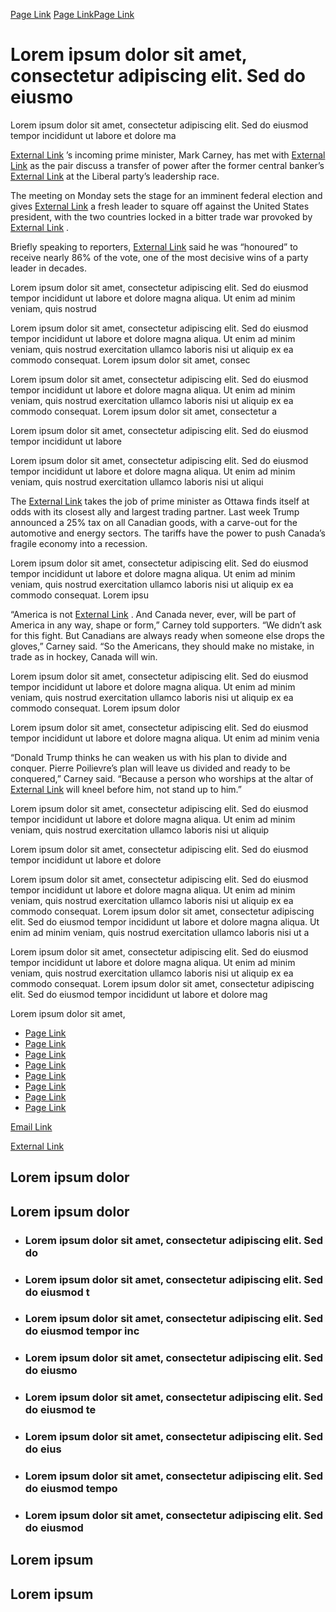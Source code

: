 [Page Link](/placeholder-page) [Page Link](/placeholder-page)[Page Link](/placeholder-page)

Lorem ipsum dolor sit amet, consectetur adipiscing elit. Sed do eiusmo
======================================================================

Lorem ipsum dolor sit amet, consectetur adipiscing elit. Sed do eiusmod tempor incididunt ut labore et dolore ma

[External Link](https://example.com/external-link) ’s incoming prime minister, Mark Carney, has met with [External Link](https://example.com/external-link) as the pair discuss a transfer of power after the former central banker’s [External Link](https://example.com/external-link) at the Liberal party’s leadership race.

The meeting on Monday sets the stage for an imminent federal election and gives [External Link](https://example.com/external-link) a fresh leader to square off against the United States president, with the two countries locked in a bitter trade war provoked by [External Link](https://example.com/external-link) .

Briefly speaking to reporters, [External Link](https://example.com/external-link) said he was “honoured” to receive nearly 86% of the vote, one of the most decisive wins of a party leader in decades.

Lorem ipsum dolor sit amet, consectetur adipiscing elit. Sed do eiusmod tempor incididunt ut labore et dolore magna aliqua. Ut enim ad minim veniam, quis nostrud

Lorem ipsum dolor sit amet, consectetur adipiscing elit. Sed do eiusmod tempor incididunt ut labore et dolore magna aliqua. Ut enim ad minim veniam, quis nostrud exercitation ullamco laboris nisi ut aliquip ex ea commodo consequat. Lorem ipsum dolor sit amet, consec

Lorem ipsum dolor sit amet, consectetur adipiscing elit. Sed do eiusmod tempor incididunt ut labore et dolore magna aliqua. Ut enim ad minim veniam, quis nostrud exercitation ullamco laboris nisi ut aliquip ex ea commodo consequat. Lorem ipsum dolor sit amet, consectetur a

Lorem ipsum dolor sit amet, consectetur adipiscing elit. Sed do eiusmod tempor incididunt ut labore

Lorem ipsum dolor sit amet, consectetur adipiscing elit. Sed do eiusmod tempor incididunt ut labore et dolore magna aliqua. Ut enim ad minim veniam, quis nostrud exercitation ullamco laboris nisi ut aliqui

The [External Link](https://example.com/external-link) takes the job of prime minister as Ottawa finds itself at odds with its closest ally and largest trading partner. Last week Trump announced a 25% tax on all Canadian goods, with a carve-out for the automotive and energy sectors. The tariffs have the power to push Canada’s fragile economy into a recession.

Lorem ipsum dolor sit amet, consectetur adipiscing elit. Sed do eiusmod tempor incididunt ut labore et dolore magna aliqua. Ut enim ad minim veniam, quis nostrud exercitation ullamco laboris nisi ut aliquip ex ea commodo consequat. Lorem ipsu

“America is not [External Link](https://example.com/external-link) . And Canada never, ever, will be part of America in any way, shape or form,” Carney told supporters. “We didn’t ask for this fight. But Canadians are always ready when someone else drops the gloves,” Carney said. “So the Americans, they should make no mistake, in trade as in hockey, Canada will win.

Lorem ipsum dolor sit amet, consectetur adipiscing elit. Sed do eiusmod tempor incididunt ut labore et dolore magna aliqua. Ut enim ad minim veniam, quis nostrud exercitation ullamco laboris nisi ut aliquip ex ea commodo consequat. Lorem ipsum dolor

Lorem ipsum dolor sit amet, consectetur adipiscing elit. Sed do eiusmod tempor incididunt ut labore et dolore magna aliqua. Ut enim ad minim venia

“Donald Trump thinks he can weaken us with his plan to divide and conquer. Pierre Poilievre’s plan will leave us divided and ready to be conquered,” Carney said. “Because a person who worships at the altar of [External Link](https://example.com/external-link) will kneel before him, not stand up to him.”

Lorem ipsum dolor sit amet, consectetur adipiscing elit. Sed do eiusmod tempor incididunt ut labore et dolore magna aliqua. Ut enim ad minim veniam, quis nostrud exercitation ullamco laboris nisi ut aliquip

Lorem ipsum dolor sit amet, consectetur adipiscing elit. Sed do eiusmod tempor incididunt ut labore et dolore

Lorem ipsum dolor sit amet, consectetur adipiscing elit. Sed do eiusmod tempor incididunt ut labore et dolore magna aliqua. Ut enim ad minim veniam, quis nostrud exercitation ullamco laboris nisi ut aliquip ex ea commodo consequat. Lorem ipsum dolor sit amet, consectetur adipiscing elit. Sed do eiusmod tempor incididunt ut labore et dolore magna aliqua. Ut enim ad minim veniam, quis nostrud exercitation ullamco laboris nisi ut a

Lorem ipsum dolor sit amet, consectetur adipiscing elit. Sed do eiusmod tempor incididunt ut labore et dolore magna aliqua. Ut enim ad minim veniam, quis nostrud exercitation ullamco laboris nisi ut aliquip ex ea commodo consequat. Lorem ipsum dolor sit amet, consectetur adipiscing elit. Sed do eiusmod tempor incididunt ut labore et dolore mag

Lorem ipsum dolor sit amet,

*   [Page Link](/placeholder-page)
*   [Page Link](/placeholder-page)
*   [Page Link](/placeholder-page)
*   [Page Link](/placeholder-page)
*   [Page Link](/placeholder-page)
*   [Page Link](/placeholder-page)
*   [Page Link](/placeholder-page)
*   [Page Link](/placeholder-page)

[Email Link](mailto:example@example.com)

[External Link](https://example.com/external-link "Reuse this content")

Lorem ipsum dolor
-----------------

Lorem ipsum dolor
-----------------

*   [](https://example.com/external-link)
    
    ### Lorem ipsum dolor sit amet, consectetur adipiscing elit. Sed do
    
*   [](https://example.com/external-link)
    
    ### Lorem ipsum dolor sit amet, consectetur adipiscing elit. Sed do eiusmod t
    
*   [](https://example.com/external-link)
    
    ### Lorem ipsum dolor sit amet, consectetur adipiscing elit. Sed do eiusmod tempor inc
    
*   [](https://example.com/external-link)
    
    ### Lorem ipsum dolor sit amet, consectetur adipiscing elit. Sed do eiusmo
    
*   [](https://example.com/external-link)
    
    ### Lorem ipsum dolor sit amet, consectetur adipiscing elit. Sed do eiusmod te
    
*   [](https://example.com/external-link)
    
    ### Lorem ipsum dolor sit amet, consectetur adipiscing elit. Sed do eius
    
*   [](https://example.com/external-link)
    
    ### Lorem ipsum dolor sit amet, consectetur adipiscing elit. Sed do eiusmod tempo
    
*   [](https://example.com/external-link)
    
    ### Lorem ipsum dolor sit amet, consectetur adipiscing elit. Sed do eiusmod
    

Lorem ipsum
-----------

Lorem ipsum
-----------